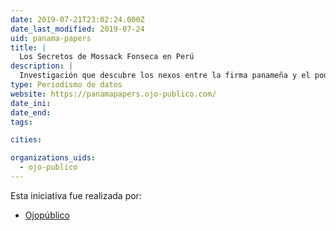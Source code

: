 ```yaml
---
date: 2019-07-21T23:02:24.000Z
date_last_modified: 2019-07-24
uid: panama-papers
title: |
  Los Secretos de Mossack Fonseca en Perú
description: |
  Investigación que descubre los nexos entre la firma panameña y el poder en el Perú para crear sociedades offshore en los principales paraísos fiscales del mundo.
type: Periodismo de datos
website: https://panamapapers.ojo-publico.com/
date_ini: 
date_end: 
tags:

cities: 

organizations_uids:
  - ojo-publico
---
```


Esta iniciativa fue realizada por:

- [Ojopúblico](/organizaciones/ojo-publico)
